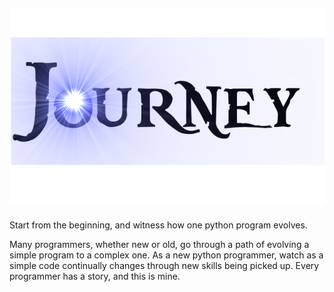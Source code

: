 ![Alt text](https://github.com/beansparrow/Journey/blob/master/journey.png?raw=true "Journey")
----------------------------------------------------------------------------------------------

Start from the beginning, and witness how one python program evolves.

Many programmers, whether new or old, go through a path of evolving a simple program to a complex one. As a new python programmer, watch as a simple code continually changes through new skills being picked up. Every programmer has a story, and this is mine.
